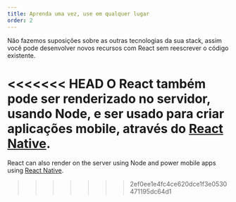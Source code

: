 ```yaml
---
title: Aprenda uma vez, use em qualquer lugar
order: 2
---
```


Não fazemos suposições sobre as outras tecnologias da sua stack, assim você pode desenvolver novos recursos com React sem reescrever o código existente.

<<<<<<< HEAD
O React também pode ser renderizado no servidor, usando Node, e ser usado para criar aplicações mobile, através do [React Native](https://facebook.github.io/react-native/).
=======
React can also render on the server using Node and power mobile apps using [React Native](https://reactnative.dev/).
>>>>>>> 2ef0ee1e4fc4ce620dce1f3e0530471195dc64d1
